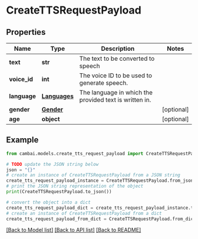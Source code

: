 # CreateTTSRequestPayload


## Properties

Name | Type | Description | Notes
------------ | ------------- | ------------- | -------------
**text** | **str** | The text to be converted to speech | 
**voice_id** | **int** | The voice ID to be used to generate speech. | 
**language** | [**Languages**](Languages.md) | The language in which the provided text is written in. | 
**gender** | [**Gender**](Gender.md) |  | [optional] 
**age** | **object** |  | [optional] 

## Example

```python
from cambai.models.create_tts_request_payload import CreateTTSRequestPayload

# TODO update the JSON string below
json = "{}"
# create an instance of CreateTTSRequestPayload from a JSON string
create_tts_request_payload_instance = CreateTTSRequestPayload.from_json(json)
# print the JSON string representation of the object
print(CreateTTSRequestPayload.to_json())

# convert the object into a dict
create_tts_request_payload_dict = create_tts_request_payload_instance.to_dict()
# create an instance of CreateTTSRequestPayload from a dict
create_tts_request_payload_from_dict = CreateTTSRequestPayload.from_dict(create_tts_request_payload_dict)
```
[[Back to Model list]](../README.md#documentation-for-models) [[Back to API list]](../README.md#documentation-for-api-endpoints) [[Back to README]](../README.md)


